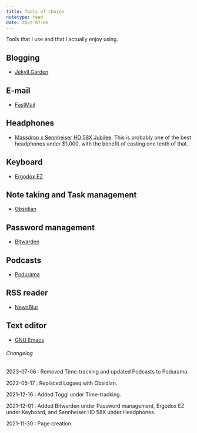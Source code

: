 ```yaml
---
title: Tools of choice
notetype: feed
date: 2022-07-06
---
```


Tools that I use and that I actually enjoy using.

## Blogging
- [Jekyll Garden](https://github.com/Jekyll-Garden/jekyll-garden.github.io)

## E-mail
- [FastMail](https://www.fastmail.com/)

## Headphones
- [Massdrop x Sennheiser HD 58X
  Jubilee](https://drop.com/buy/massdrop-x-sennheiser-hd-58x-jubilee-headphones). This
  is probably one of the best headphones under $1,000, with the
  benefit of costing one tenth of that.

## Keyboard
- [Ergodox EZ](https://ergodox-ez.com/)

## Note taking and Task management
- [Obsidian](https://obsidian.md)

## Password management
- [Bitwarden](https://bitwarden.com/)

## Podcasts
- [Podurama](https://podurama.com/)

## RSS reader
- [NewsBlur](https://newsblur.com/)

## Text editor
- [GNU Emacs](https://www.gnu.org/software/emacs/)

###### Changelog

2023-07-06
: Removed Time-tracking and updated Podcasts to Podurama.

2022-05-17
: Replaced Logseq with Obsidian.

2021-12-16
: Added Toggl under Time-tracking.

2021-12-01
: Added Bitwarden under Password management, Ergodox EZ under
  Keyboard, and Sennheiser HD 58X under Headphones.

2021-11-30
: Page creation.
